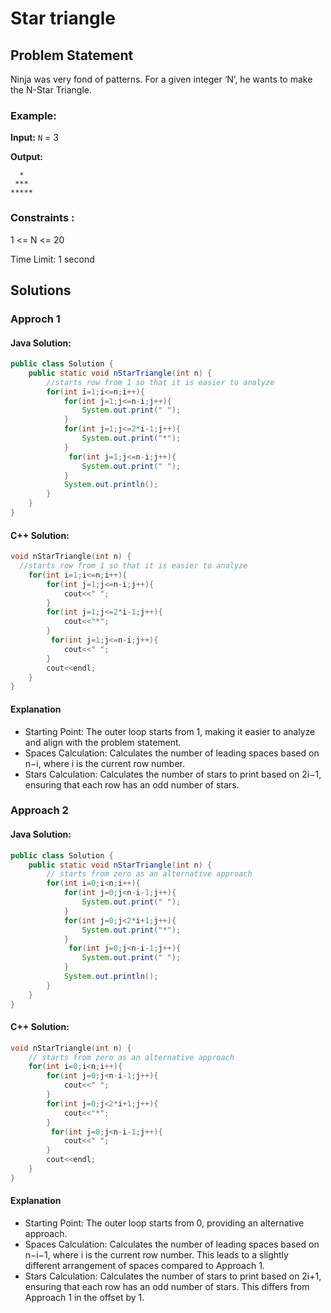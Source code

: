 # Star triangle

## Problem Statement

Ninja was very fond of patterns. For a given integer ‘N’, he wants to make the N-Star Triangle.

### Example:

**Input:** `N` = 3

**Output:** 
```
  *  
 ***
*****
```

### Constraints :

1 <= N <= 20

Time Limit: 1 second

## Solutions

### Approch 1

#### Java Solution:

```java
public class Solution {
    public static void nStarTriangle(int n) {
        //starts row from 1 so that it is easier to analyze
        for(int i=1;i<=n;i++){
            for(int j=1;j<=n-i;j++){
                System.out.print(" ");
            }
            for(int j=1;j<=2*i-1;j++){
                System.out.print("*");
            }
             for(int j=1;j<=n-i;j++){
                System.out.print(" ");
            }
            System.out.println();
        }
    }
}
```

####  C++ Solution:

```cpp
void nStarTriangle(int n) {
  //starts row from 1 so that it is easier to analyze
    for(int i=1;i<=n;i++){
        for(int j=1;j<=n-i;j++){
            cout<<" ";
        }
        for(int j=1;j<=2*i-1;j++){
            cout<<"*";
        }
         for(int j=1;j<=n-i;j++){
            cout<<" ";
        }
        cout<<endl;
    }
}
```

#### Explanation
- Starting Point: The outer loop starts from 1, making it easier to analyze and align with the problem statement.
- Spaces Calculation: Calculates the number of leading spaces based on n−i, where i is the current row number.
- Stars Calculation: Calculates the number of stars to print based on 2i−1, ensuring that each row has an odd number of stars.

### Approach 2

#### Java Solution:

```java
public class Solution {
    public static void nStarTriangle(int n) {
        // starts from zero as an alternative approach
        for(int i=0;i<n;i++){
            for(int j=0;j<n-i-1;j++){
                System.out.print(" ");
            }
            for(int j=0;j<2*i+1;j++){
                System.out.print("*");
            }
             for(int j=0;j<n-i-1;j++){
                System.out.print(" ");
            }
            System.out.println();
        }
    }
}
```

####  C++ Solution:

```cpp
void nStarTriangle(int n) {
    // starts from zero as an alternative approach
    for(int i=0;i<n;i++){
        for(int j=0;j<n-i-1;j++){
            cout<<" ";
        }
        for(int j=0;j<2*i+1;j++){
            cout<<"*";
        }
         for(int j=0;j<n-i-1;j++){
            cout<<" ";
        }
        cout<<endl;
    }
}
```

#### Explanation
- Starting Point: The outer loop starts from 0, providing an alternative approach.
- Spaces Calculation: Calculates the number of leading spaces based on n−i−1, where i is the current row number. This leads to a slightly different arrangement of spaces compared to Approach 1.
- Stars Calculation: Calculates the number of stars to print based on 2i+1, ensuring that each row has an odd number of stars. This differs from Approach 1 in the offset by 1.


